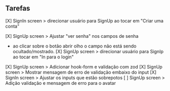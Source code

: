 ## Tarefas

[X] SignIn screen > direcionar usuário para SignUp ao tocar em "Criar uma conta"

[X] SignUp screen > Ajustar "ver senha" nos campos de senha
 - ao clicar sobre o botão abrir olho o campo não está sendo ocultado/mostrado.
[X] SignUp screen > direcionar usuário para SignIp ao tocar em "In para o login"

[X] SignUp screen > Adicionar hook-form e validação com zod
[X] SignUp screen > Mostrar mensagem de erro de validação embaixo do input
[X] SignIn screen > Ajustar os inputs que estão sobrepotos
[ ] SignUp screen > Adição validação e mensagem de erro para o avatar
